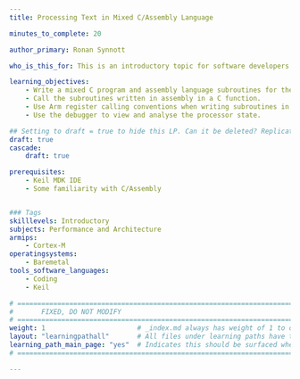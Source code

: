 ```yaml
---
title: Processing Text in Mixed C/Assembly Language

minutes_to_complete: 20

author_primary: Ronan Synnott

who_is_this_for: This is an introductory topic for software developers interested in efficiently programming microcontrollers with C/Assembly.

learning_objectives: 
    - Write a mixed C program and assembly language subroutines for the microcontroller. 
    - Call the subroutines written in assembly in a C function.  
    - Use Arm register calling conventions when writing subroutines in assembly language.  
    - Use the debugger to view and analyse the processor state.  

## Setting to draft = true to hide this LP. Can it be deleted? Replication of content in //asm.
draft: true
cascade:
    draft: true

prerequisites:
    - Keil MDK IDE
    - Some familiarity with C/Assembly


### Tags
skilllevels: Introductory
subjects: Performance and Architecture 
armips:
    - Cortex-M
operatingsystems:
    - Baremetal
tools_software_languages:
    - Coding
    - Keil

# ================================================================================
#       FIXED, DO NOT MODIFY
# ================================================================================
weight: 1                       # _index.md always has weight of 1 to order correctly
layout: "learningpathall"       # All files under learning paths have this same wrapper
learning_path_main_page: "yes"  # Indicates this should be surfaced when looking for related content. Only set for _index.md of learning path content.
# ================================================================================

---
```

